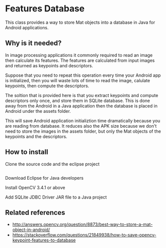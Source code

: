 # Features Database

This class provides a way to store Mat objects into a database in Java for Android applications.

## Why is it needed?

In image processing applications it commonly required to read an image then calculate its features.
The features are calculated from input images and returned as keypoints and descriptors.

Suppose that you need to repeat this operation every time your Android app is initialized, then you
will waste lots of time to read the image, calulate keypoints, then compute the descriptors.

The soltion that is provided here is that you extract keypoints and compute descriptors only once,
and store them in SQLite database. This is done away from the Android in a Java application then 
the database is placed in Android under the assets folder.

This will save Android application initializtion time dramatically because you are reading from
database. It reduces also the APK size because we don't need to store the images in the assets
folder, but only the Mat objects of the keypoints and the descriptors.

## How to install


Clone the source code and the eclipse project

```
```

Download Eclipse for Java developers


Install OpenCV 3.4.1 or above


Add SQLite JDBC Driver JAR file to a Java project
 


## Related references

* http://answers.opencv.org/question/8873/best-way-to-store-a-mat-object-in-android/
* https://stackoverflow.com/questions/21849938/how-to-save-opencv-keypoint-features-to-database